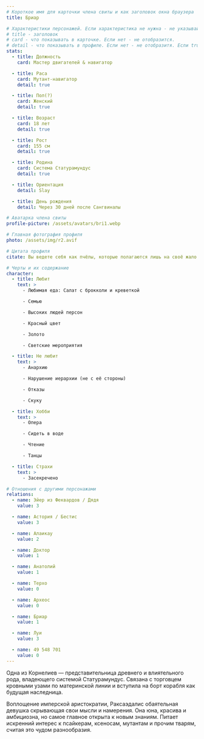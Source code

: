 ```yaml
---
# Короткое имя для карточки члена свиты и как заголовок окна браузера
title: Бриар

# Характеристики персонажей. Если характеристика не нужна - не указывай. Оставлять пустыми не надо.
# title - заголовок
# card - что показывать в карточке. Если нет - не отобразится.
# detail - что показывать в профиле. Если нет - не отобразитя. Если true - то же что и в карточке.
stats:
  - title: Должность
    card: Мастер двигателей & навигатор

  - title: Раса
    card: Мутант-навигатор
    detail: true

  - title: Пол(?)
    card: Женский
    detail: true

  - title: Возраст
    card: 18 лет
    detail: true

  - title: Рост
    card: 155 см
    detail: true

  - title: Родина
    card: Система Статурамундус
    detail: true

  - title: Ориентация
    detail: Slay

  - title: День рождения
    detail: Через 30 дней после Сангвиналы

# Аватарка члена свиты
profile-picture: /assets/avatars/bri1.webp

# Главная фотография профиля
photo: /assets/img/r2.avif

# Цитата профиля
citate: Вы ведете себя как пчёлы, которые полагаются лишь на своё жало.

# Черты и их содержание
character:
  - title: Любит
    text: >
      - Любимая еда: Салат с брокколи и креветкой

      - Семью

      - Высоких людей персон

      - Красный цвет

      - Золото

      - Светские мероприятия

  - title: Не любит
    text: >
      - Анархию

      - Нарушение иерархии (не с её стороны)

      - Отказы

      - Скуку

  - title: Хобби
    text: >
      - Опера

      - Сидеть в воде

      - Чтение

      - Танцы

  - title: Страхи
    text: >
      - Засекречено

# Отношения с другими персонажами
relations:
  - name: Эйер из Феквардов / Дядя
    value: 3

  - name: Астория / Бестис
    value: 3

  - name: Алаикаy
    value: 2

  - name: Доктор
    value: 1

  - name: Анатолий
    value: 1

  - name: Терхо
    value: 0

  - name: Археос
    value: 0

  - name: Бриар
    value: 1

  - name: Луи
    value: 3

  - name: 49 548 701
    value: 0
---
```


Одна из Корнелиев — представительница древнего и влиятельного рода, владеющего системой Статурамундус. Связана с торговцем кровными узами по материнской линии и вступила на борт корабля как будущая наследница.

Воплощение имперской аристократии, Раксаэдалис обаятельная девушка скрывающая свои мысли и намерения. Она юна, красива и амбициозна, но самое главное открыта к новым знаниям. Питает искренний интерес к псайкерам, ксеносам, мутантам и прочим тварям, считая это чудом разнообразия.
